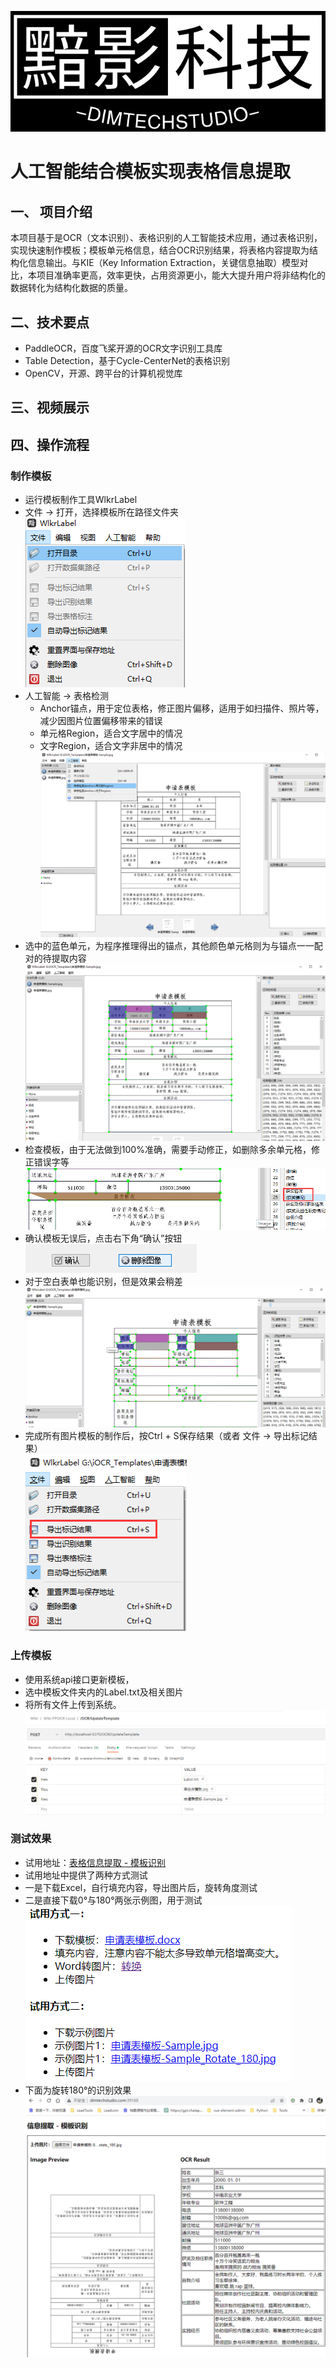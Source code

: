 [![DimTechStudio.Com](https://raw.githubusercontent.com/DimWalker/Wlkr.PPOCR.Note/master/vx_images/DimTechStudio-Logo.png)](https://www.dimtechstudio.com/)  

# 人工智能结合模板实现表格信息提取  

## 一、 项目介绍  
本项目基于是OCR（文本识别）、表格识别的人工智能技术应用，通过表格识别，实现快速制作模板；模板单元格信息，结合OCR识别结果，将表格内容提取为结构化信息输出。与KIE（Key Information Extraction，关键信息抽取）模型对比，本项目准确率更高，效率更快，占用资源更小，能大大提升用户将非结构化的数据转化为结构化数据的质量。  

## 二、技术要点  
* PaddleOCR，百度飞桨开源的OCR文字识别工具库  
* Table Detection，基于Cycle-CenterNet的表格识别  
* OpenCV，开源、跨平台的计算机视觉库  

## 三、视频展示  


## 四、操作流程  
### 制作模板  
* 运行模板制作工具WlkrLabel  
* 文件 -> 打开，选择模板所在路径文件夹  
![](https://raw.githubusercontent.com/DimWalker/Wlkr.PPOCR.Note/master/vx_images/288990115249484.png)  
* 人工智能 -> 表格检测  
    * Anchor锚点，用于定位表格，修正图片偏移，适用于如扫描件、照片等，减少因图片位置偏移带来的错误  
    * 单元格Region，适合文字居中的情况  
    * 文字Region，适合文字非居中的情况  
![](https://raw.githubusercontent.com/DimWalker/Wlkr.PPOCR.Note/master/vx_images/157401215237351.png)  
* 选中的蓝色单元，为程序推理得出的锚点，其他颜色单元格则为与锚点一一配对的待提取内容  
![](https://raw.githubusercontent.com/DimWalker/Wlkr.PPOCR.Note/master/vx_images/442013915257517.png)  
* 检查模板，由于无法做到100%准确，需要手动修正，如删除多余单元格，修正错误字等  
![](https://raw.githubusercontent.com/DimWalker/Wlkr.PPOCR.Note/master/vx_images/403614315250186.png)  
* 确认模板无误后，点击右下角“确认”按钮  
![](https://raw.githubusercontent.com/DimWalker/Wlkr.PPOCR.Note/master/vx_images/529784715246741.png)  
* 对于空白表单也能识别，但是效果会稍差  
![](https://raw.githubusercontent.com/DimWalker/Wlkr.PPOCR.Note/master/vx_images/172434915242495.png)  
* 完成所有图片模板的制作后，按Ctrl + S保存结果（或者 文件 -> 导出标记结果）  
![](https://raw.githubusercontent.com/DimWalker/Wlkr.PPOCR.Note/master/vx_images/281555115260375.png)  
### 上传模板  
* 使用系统api接口更新模板，  
* 选中模板文件夹内的Label.txt及相关图片  
* 将所有文件上传到系统。  
![](https://raw.githubusercontent.com/DimWalker/Wlkr.PPOCR.Note/master/vx_images/349645415257979.png)  
### 测试效果  
* 试用地址：[表格信息提取 - 模板识别](http://dimtechstudio.com:39160/)  
* 试用地址中提供了两种方式测试  
* 一是下载Excel，自行填充内容，导出图片后，旋转角度测试  
* 二是直接下载0°与180°两张示例图，用于测试  
![](https://raw.githubusercontent.com/DimWalker/Wlkr.PPOCR.Note/master/vx_images/204340016236722.png)  
* 下面为旋转180°的识别效果  
![](https://raw.githubusercontent.com/DimWalker/Wlkr.PPOCR.Note/master/vx_images/105430316259162.png)  
